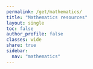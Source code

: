 ```yaml
---
permalink: /get/mathematics/
title: "Mathematics resources"
layout: single
toc: false
author_profile: false
classes: wide
share: true
sidebar:
  nav: "mathematics"
---
```


